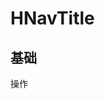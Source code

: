 # HNavTitle

## 基础

<div style="background-color:var(--color-background-3);display:inline-block;width:200px">
<HNavTitle>操作</HNavTitle>
</div>

<script setup>
import HNavTitle from '../src/components/HNavTitle.vue'
</script>
